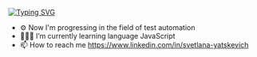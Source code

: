 [![Typing SVG](https://readme-typing-svg.herokuapp.com?color=%2336BCF7&lines=Hi,there+I'm+a+QA+Engineer)](https://git.io/typing-svg)

- ⚙️ Now I'm progressing in the field of test automation
- 👩🏻‍💻 I’m currently learning language JavaScript
- 📫 How to reach me https://www.linkedin.com/in/svetlana-yatskevich


